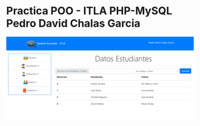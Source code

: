 

  # Practica POO - ITLA PHP-MySQL Pedro David Chalas Garcia
    
 <img src="https://raw.githubusercontent.com/pedro-chal/POO-ITLA/master/vistas/Datos%20Estudiantes.png"/>
